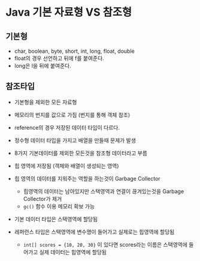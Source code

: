 # Java 기본 자료형 VS 참조형



## 기본형

- char, boolean, byte, short, int, long, float, double
- float의 경우 선언하고 뒤에 f를 붙여준다.
- long은 l을 뒤에 붙여준다. 



## 참조타입

- 기본형을 제외한 모든 자료형
- 메모리의 번지를 값으로 가짐 (번지를 통해 객체 참조)
- reference의 경우 저장된 데이터 타입이 다르다.
- 정수형 데이터 타입을 가지고 배열을 만들때 문제가 발생
- 8가지 기본데이터를 제외한 모든것을 참조형 데이터라고 부름
- 힙 영역에 저장됨 (객체와 배열이 생성되는 영역)
- 힙 영역의 데이터를 지워주는 역할을 하는것이 Garbage Collector
  - 힙영역의 데이터는 남아있지만 스택영역과 연결이 끊겨있는것을 Garbage Collector가 제거
  - `gc()` 함수 이용 메모리 확보 가능
- 기본 데이터 타입은 스택영역에 할당됨
- 레퍼런스 타입은 스택영역에 변수명이 들어가고 실제로는 힙영역에 할당됨

  - `int[] scores = {10, 20, 30}` 이 있다면 scores라는 이름은 스택영역에 들어가고 실제 데이터는 힙영역에 할당됨


